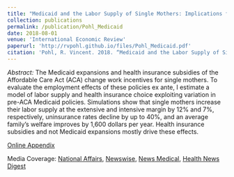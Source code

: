 ```yaml
---
title: "Medicaid and the Labor Supply of Single Mothers: Implications for Health Care Reform"
collection: publications
permalink: /publication/Pohl_Medicaid
date: 2018-08-01
venue: 'International Economic Review'
paperurl: 'http://rvpohl.github.io/files/Pohl_Medicaid.pdf'
citation: 'Pohl, R. Vincent. 2018. “Medicaid and the Labor Supply of Single Mothers: Implications for Health Care Reform.” <i>International Economic Review</i> 59(3), 1283–1313. DOI 10.1111/iere.12304.'
---
```


<i>Abstract:</i> The Medicaid expansions and health insurance subsidies of the Affordable Care Act (ACA) change work incentives for single mothers. To evaluate the employment effects of these policies ex ante, I estimate a model of labor supply and health insurance choice exploiting variation in pre-ACA Medicaid policies. Simulations show that single mothers increase their labor supply at the extensive and intensive margin by 12% and 7%, respectively, uninsurance rates decline by up to 40%, and an average family’s welfare improves by 1,600 dollars per year. Health insurance subsidies and not Medicaid expansions mostly drive these effects.

[Online Appendix](http://rvpohl.github.io/files/Pohl_Medicaid_App.pdf)

Media Coverage: [National Affairs](https://nationalaffairs.com/blog/detail/findings-a-daily-roundup/sick-system), [Newswise](https://www.newswise.com/articles/affordable-care-act-puts-single-mothers-to-work), [News Medical](https://www.news-medical.net/news/20180817/Single-mothers-work-more-when-government-provides-better-health-insurance-says-research.aspx), [Health News Digest](http://www.healthnewsdigest.com/news/Women_s_Health_260/Affordable-Care-Act-Puts-Single-Mothers-to-Work.shtml)
